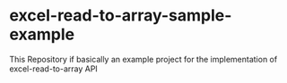 # excel-read-to-array-sample-example
This Repository if basically an example project for the implementation of excel-read-to-array API 
